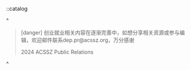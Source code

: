::catalog

^

> [danger] 创业就业相关内容在逐渐完善中，如想分享相关资源或参与编辑，欢迎邮件联系dep.pr\@acssz.org，万分感谢
>
> 2024 ACSSZ Public Relations

^
